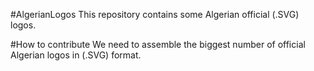 #AlgerianLogos
This repository contains some Algerian official (.SVG) logos.

#How to contribute 
We need to assemble the biggest  number of official Algerian logos in (.SVG) format.
